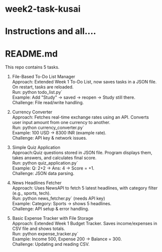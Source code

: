 # week2-task-kusai

# Instructions and all....

# README.md

This repo contains 5 tasks.



 1) File-Based To-Do List Manager  
Approach: Extended Week 1 To-Do List, now saves tasks in a JSON file. On restart, tasks are reloaded.  
Run: python todo_list.py`  
Example: Add "Study" → saved → reopen → Study still there.  
Challenge: File read/write handling.



2) Currency Converter  
Approach: Fetches real-time exchange rates using an API. Converts user input amount from one currency to another.  
Run: python currency_converter.py`  
Example: 100 USD → 8300 INR (example rate).  
Challenge: API key & network issues.



3) Simple Quiz Application  
Approach:Quiz questions stored in JSON file. Program displays them, takes answers, and calculates final score.  
Run: python quiz_application.py`  
Example: Q: 2+2 → Ans: 4 → Score = +1.  
Challenge: JSON data parsing.



4) News Headlines Fetcher  
Approach: Uses NewsAPI to fetch 5 latest headlines, with category filter (e.g., sports, tech).  
Run: python news_fetcher.py` (needs API key)  
Example: Category: Sports → shows 5 headlines.  
Challenge: API setup & error handling.



5) Basic Expense Tracker with File Storage  
Approach: Extended Week 1 Budget Tracker. Saves income/expenses in CSV file and shows totals.  
Run: python expense_tracker.py`  
Example: Income 500, Expense 200 → Balance = 300.  
Challenge: Updating and reading CSV.